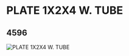 # PLATE 1X2X4 W. TUBE
## 4596
![PLATE 1X2X4 W. TUBE](https://lc-www-live-s.legocdn.com/media/bricks/5/2/6074888.jpg)